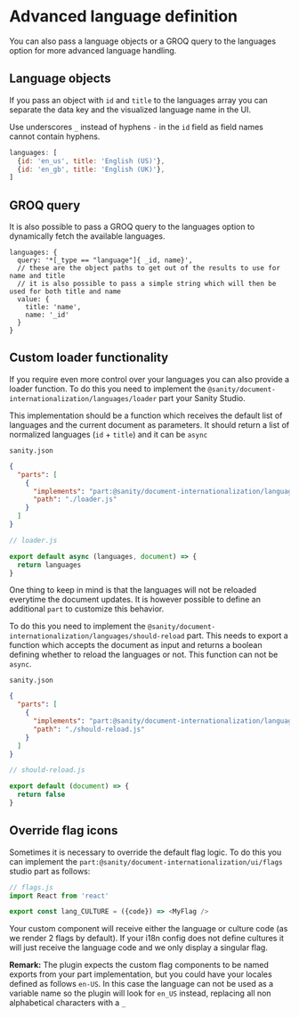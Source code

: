 # Advanced language definition

You can also pass a language objects or a GROQ query to the languages option for more advanced language handling.

## Language objects

If you pass an object with `id` and `title` to the languages array you can separate the data key and the visualized language name in the UI.

Use underscores `_` instead of hyphens `-` in the `id` field as field names cannot contain hyphens.

```js
languages: [
  {id: 'en_us', title: 'English (US)'},
  {id: 'en_gb', title: 'English (UK)'},
]
```

## GROQ query

It is also possible to pass a GROQ query to the languages option to dynamically fetch the available languages.

```groq
languages: {
  query: '*[_type == "language"]{ _id, name}',
  // these are the object paths to get out of the results to use for name and title
  // it is also possible to pass a simple string which will then be used for both title and name
  value: {
    title: 'name',
    name: '_id'
  }
}
```

## Custom loader functionality

If you require even more control over your languages you can also provide a loader function. To do this you need to implement the `@sanity/document-internationalization/languages/loader` part your Sanity Studio.

This implementation should be a function which receives the default list of languages and the current document as parameters. It should return a list of normalized languages (`id` + `title`) and it can be `async`

`sanity.json`

```json
{
  "parts": [
    {
      "implements": "part:@sanity/document-internationalization/languages/loader",
      "path": "./loader.js"
    }
  ]
}
```

```js
// loader.js

export default async (languages, document) => {
  return languages
}
```

One thing to keep in mind is that the languages will not be reloaded everytime the document updates. It is however possible to define an additional `part` to customize this behavior.

To do this you need to implement the `@sanity/document-internationalization/languages/should-reload` part. This needs to export a function which accepts the document as input and returns a boolean defining whether to reload the languages or not. This function can not be `async`.

`sanity.json`

```json
{
  "parts": [
    {
      "implements": "part:@sanity/document-internationalization/languages/should-reload",
      "path": "./should-reload.js"
    }
  ]
}
```

```js
// should-reload.js

export default (document) => {
  return false
}
```

## Override flag icons

Sometimes it is necessary to override the default flag logic. To do this you can implement the `part:@sanity/document-internationalization/ui/flags` studio part as follows:

```js
// flags.js
import React from 'react'

export const lang_CULTURE = ({code}) => <MyFlag />
```

Your custom component will receive either the language or culture code (as we render 2 flags by default). If your i18n config does not define cultures it will just receive the language code and we only display a singular flag.

**Remark:** The plugin expects the custom flag components to be named exports from your part implementation, but you could have your locales defined as follows `en-US`. In this case the language can not be used as a variable name so the plugin will look for `en_US` instead, replacing all non alphabetical characters with a `_`
